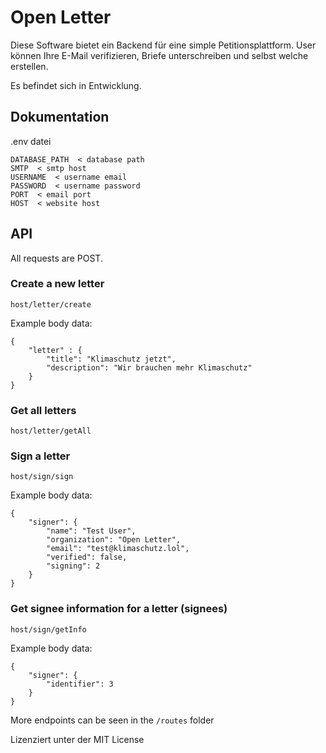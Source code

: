 # Open Letter

Diese Software bietet ein Backend für eine simple Petitionsplattform.
User können Ihre E-Mail verifizieren, Briefe unterschreiben und selbst welche erstellen.

Es befindet sich in Entwicklung.

## Dokumentation


.env datei  
```
DATABASE_PATH  < database path
SMTP  < smtp host
USERNAME  < username email
PASSWORD  < username password
PORT  < email port
HOST  < website host
```

## API

All requests are POST.  

### Create a new letter  

```
host/letter/create
````

Example body data:
````
{
    "letter" : {
        "title": "Klimaschutz jetzt",
        "description": "Wir brauchen mehr Klimaschutz"
    }
}
````

### Get all letters

```
host/letter/getAll
````


### Sign a letter

````
host/sign/sign
````

Example body data:
````
{
    "signer": {
        "name": "Test User",
        "organization": "Open Letter",
        "email": "test@klimaschutz.lol",
        "verified": false,
        "signing": 2 
    }
}
````

### Get signee information for a letter (signees)

````
host/sign/getInfo
````

Example body data:
````
{
    "signer": {
        "identifier": 3
    }
}
````

More endpoints can be seen in the ``/routes`` folder


Lizenziert unter der MIT License